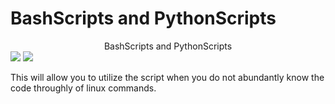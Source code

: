 # BashScripts and PythonScripts

 <!DOCTYPE html>
<html>
<body>
  <center>BashScripts and PythonScripts</center>
 <img src='https://cdn.mos.cms.futurecdn.net/LJSA6h759BKJvuaBZyoUY-1200-80.jpg'>
 <img src='https://www.screencast.com/t/XNoupdZ0i0nk'>
 <p>This will allow you to utilize the script when you do not abundantly know the code throughly of linux commands. </p>

</body>
</html> 
